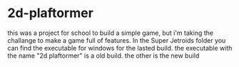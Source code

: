 # 2d-plaftormer
this was a project for school to build a simple game, but i'm taking the challange to make a game full of features. In the Super Jetroids folder you can find the executable for windows for the lasted build. the executable with the name "2d plaftormer" is a old build. the other is the new build
